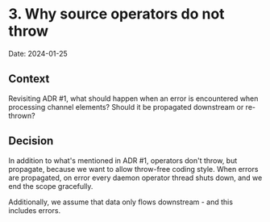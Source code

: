# 3. Why source operators do not throw

Date: 2024-01-25

## Context

Revisiting ADR #1, what should happen when an error is encountered when processing channel elements? Should it be propagated downstream or re-thrown?

## Decision

In addition to what's mentioned in ADR #1, operators don't throw, but propagate, because we want to allow throw-free coding style. When errors are propagated, on error every daemon operator thread shuts down, and we end the scope gracefully.

Additionally, we assume that data only flows downstream - and this includes errors.
